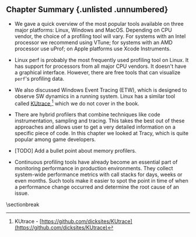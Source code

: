 ## Chapter Summary {.unlisted .unnumbered}

* We gave a quick overview of the most popular tools available on three major platforms: Linux, Windows and MacOS. Depending on CPU vendor, the choice of a profiling tool will vary. For systems with an Intel processor we recommend using VTune; for systems with an AMD processor use uProf; on Apple platforms use Xcode Instruments. 

* Linux perf is probably the most frequently used profiling tool on Linux. It has support for processors from all major CPU vendors. It doesn't have a graphical interface. However, there are free tools that can visualize `perf`'s profiling data.

* We also discussed Windows Event Tracing (ETW), which is designed to observe SW dynamics in a running system. Linux has a similar tool called [KUtrace](https://github.com/dicksites/KUtrace),[^1] which we do not cover in the book.

* There are hybrid profilers that combine techniques like code instrumentation, sampling and tracing. This takes the best out of these approaches and allows user to get a very detailed information on a specific piece of code. In this chapter we looked at Tracy, which is quite popular among game developers.

* [TODO] Add a bullet point about memory profilers.

* Continuous profiling tools have already become an essential part of monitoring performance in production environments. They collect system-wide performance metrics with call stacks for days, weeks or even months. Such tools make it easier to spot the point in time of when a performance change occurred and determine the root cause of an issue.

[^1]: KUtrace - [https://github.com/dicksites/KUtrace](https://github.com/dicksites/KUtrace)

\sectionbreak

